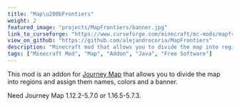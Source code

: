 ```yaml
---
title: "Map\u200bFrontiers"
weight: 2
featured_image: "projects/MapFrontiers/banner.jpg"
link_to_curseforge: "https://www.curseforge.com/minecraft/mc-mods/mapfrontiers"
view_on_github: "https://github.com/alejandrocoria/MapFrontiers"
description: "Minecraft mod that allows you to divide the map into regions and assign them names, colors and a banner."
tags: ["Minecraft Mod", "Map", "Addon", "Java", "Free Software"]
---
```


This mod is an addon for [Journey Map](https://www.curseforge.com/minecraft/mc-mods/journeymap) that allows you to divide the map into regions and assign them names, colors and a banner.

Need Journey Map 1.12.2-5.7.0 or 1.16.5-5.7.3.
